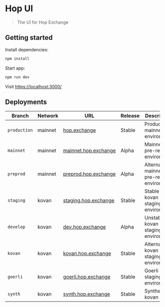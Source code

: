 # Hop UI

> The UI for Hop Exchange

## Getting started

Install dependencies:

```bash
npm install
```

Start app:

```bash
npm run dev
```

Visit [https://localhost:3000/](https://localhost:3000/)

## Deployments

| Branch       | Network | URL                                                  | Release | Description                                |
| ------------ | ------- | ---------------------------------------------------- | ------- | ------------------------------------------ |
| `production` | mainnet | [hop.exchange](https://hop.exchange)                 | Stable  | Production mainnet environment             |
| `mainnet`    | mainnet | [mainnet.hop.exchange](https://mainnet.hop.exchange) | Alpha   | Mainnet pre-release environment            |
| `preprod`    | mainnet | [preprod.hop.exchange](https://preprod.hop.exchange) | Alpha   | Alternative mainnet pre-release environment |
| `staging`    | kovan   | [staging.hop.exchange](https://staging.hop.exchange) | Stable  | Stable kovan staging environment           |
| `develop`    | kovan   | [dev.hop.exchange](https://dev.hop.exchange)         | Alpha   | Unstable kovan staging environment         |
| `kovan`      | kovan   | [kovan.hop.exchange](https://kovan.hop.exchange)     | Stable  | Alternative kovan staging environment      |
| `goerli`     | kovan   | [goerli.hop.exchange](https://goerli.hop.exchange)   | Stable  | Goerli staging environment                 |
| `synth`      | kovan   | [synth.hop.exchange](https://synth.hop.exchange)     | Stable  | Synthetix kovan demo                       |
